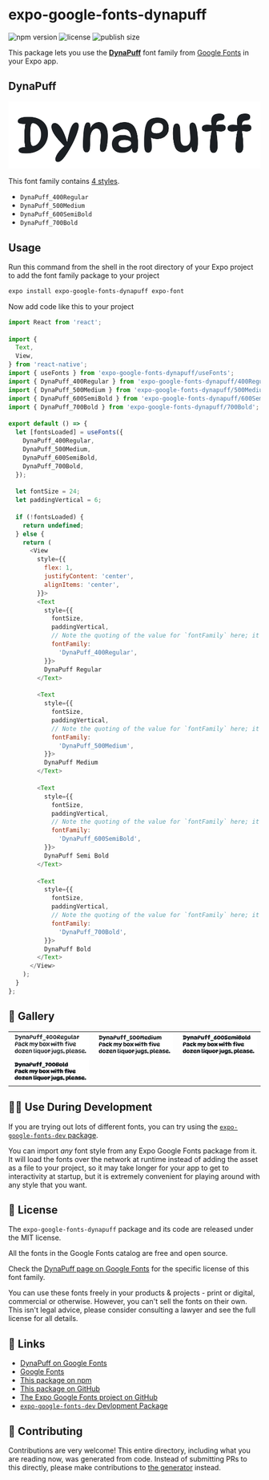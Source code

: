 # expo-google-fonts-dynapuff

![npm version](https://flat.badgen.net/npm/v/expo-google-fonts-dynapuff)
![license](https://flat.badgen.net/github/license/expo/google-fonts)
![publish size](https://flat.badgen.net/packagephobia/install/expo-google-fonts-dynapuff)

This package lets you use the [**DynaPuff**](https://fonts.google.com/specimen/DynaPuff) font family from [Google Fonts](https://fonts.google.com/) in your Expo app.

## DynaPuff

![DynaPuff](./font-family.png)

This font family contains [4 styles](#-gallery).

- `DynaPuff_400Regular`
- `DynaPuff_500Medium`
- `DynaPuff_600SemiBold`
- `DynaPuff_700Bold`

## Usage

Run this command from the shell in the root directory of your Expo project to add the font family package to your project
```sh
expo install expo-google-fonts-dynapuff expo-font
```

Now add code like this to your project
```js
import React from 'react';

import {
  Text,
  View,
} from 'react-native';
import { useFonts } from 'expo-google-fonts-dynapuff/useFonts';
import { DynaPuff_400Regular } from 'expo-google-fonts-dynapuff/400Regular';
import { DynaPuff_500Medium } from 'expo-google-fonts-dynapuff/500Medium';
import { DynaPuff_600SemiBold } from 'expo-google-fonts-dynapuff/600SemiBold';
import { DynaPuff_700Bold } from 'expo-google-fonts-dynapuff/700Bold';

export default () => {
  let [fontsLoaded] = useFonts({
    DynaPuff_400Regular,
    DynaPuff_500Medium,
    DynaPuff_600SemiBold,
    DynaPuff_700Bold,
  });

  let fontSize = 24;
  let paddingVertical = 6;

  if (!fontsLoaded) {
    return undefined;
  } else {
    return (
      <View
        style={{
          flex: 1,
          justifyContent: 'center',
          alignItems: 'center',
        }}>
        <Text
          style={{
            fontSize,
            paddingVertical,
            // Note the quoting of the value for `fontFamily` here; it expects a string!
            fontFamily:
              'DynaPuff_400Regular',
          }}>
          DynaPuff Regular
        </Text>

        <Text
          style={{
            fontSize,
            paddingVertical,
            // Note the quoting of the value for `fontFamily` here; it expects a string!
            fontFamily:
              'DynaPuff_500Medium',
          }}>
          DynaPuff Medium
        </Text>

        <Text
          style={{
            fontSize,
            paddingVertical,
            // Note the quoting of the value for `fontFamily` here; it expects a string!
            fontFamily:
              'DynaPuff_600SemiBold',
          }}>
          DynaPuff Semi Bold
        </Text>

        <Text
          style={{
            fontSize,
            paddingVertical,
            // Note the quoting of the value for `fontFamily` here; it expects a string!
            fontFamily:
              'DynaPuff_700Bold',
          }}>
          DynaPuff Bold
        </Text>
      </View>
    );
  }
};

```

## 🔡 Gallery


||||
|-|-|-|
|![DynaPuff_400Regular](.//400Regular/DynaPuff_400Regular.ttf.png)|![DynaPuff_500Medium](.//500Medium/DynaPuff_500Medium.ttf.png)|![DynaPuff_600SemiBold](.//600SemiBold/DynaPuff_600SemiBold.ttf.png)||
|![DynaPuff_700Bold](.//700Bold/DynaPuff_700Bold.ttf.png)||||


## 👩‍💻 Use During Development

If you are trying out lots of different fonts, you can try using the [`expo-google-fonts-dev` package](https://github.com/freeboub/google-fonts/tree/master/font-packages/dev#readme).

You can import *any* font style from any Expo Google Fonts package from it. It will load the fonts
over the network at runtime instead of adding the asset as a file to your project, so it may take longer
for your app to get to interactivity at startup, but it is extremely convenient
for playing around with any style that you want.

## 📖 License

The `expo-google-fonts-dynapuff` package and its code are released under the MIT license.

All the fonts in the Google Fonts catalog are free and open source.

Check the [DynaPuff page on Google Fonts](https://fonts.google.com/specimen/DynaPuff) for the specific license of this font family.

You can use these fonts freely in your products & projects - print or digital, commercial or otherwise. However, you can't sell the fonts on their own. This isn't legal advice, please consider consulting a lawyer and see the full license for all details.

## 🔗 Links

- [DynaPuff on Google Fonts](https://fonts.google.com/specimen/DynaPuff)
- [Google Fonts](https://fonts.google.com/)
- [This package on npm](https://www.npmjs.com/package/expo-google-fonts-dynapuff)
- [This package on GitHub](https://github.com/freeboub/google-fonts/tree/master/font-packages/dynapuff)
- [The Expo Google Fonts project on GitHub](https://github.com/freeboub/google-fonts)
- [`expo-google-fonts-dev` Devlopment Package](https://github.com/freeboub/google-fonts/tree/master/font-packages/dev)

## 🤝 Contributing

Contributions are very welcome! This entire directory, including what you are reading now, was generated from code. Instead of submitting PRs to this directly, please make contributions to [the generator](https://github.com/freeboub/google-fonts/tree/master/packages/generator) instead.
